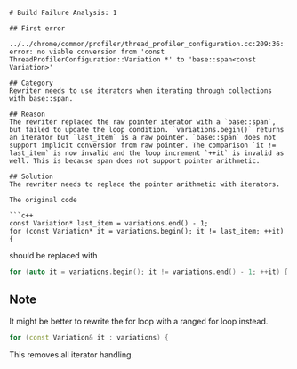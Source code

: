 ```
# Build Failure Analysis: 1

## First error

../../chrome/common/profiler/thread_profiler_configuration.cc:209:36: error: no viable conversion from 'const ThreadProfilerConfiguration::Variation *' to 'base::span<const Variation>'

## Category
Rewriter needs to use iterators when iterating through collections with base::span.

## Reason
The rewriter replaced the raw pointer iterator with a `base::span`, but failed to update the loop condition. `variations.begin()` returns an iterator but `last_item` is a raw pointer. `base::span` does not support implicit conversion from raw pointer. The comparison `it != last_item` is now invalid and the loop increment `++it` is invalid as well. This is because span does not support pointer arithmetic.

## Solution
The rewriter needs to replace the pointer arithmetic with iterators.

The original code

```c++
const Variation* last_item = variations.end() - 1;
for (const Variation* it = variations.begin(); it != last_item; ++it) {
```

should be replaced with

```c++
for (auto it = variations.begin(); it != variations.end() - 1; ++it) {
```

## Note
It might be better to rewrite the for loop with a ranged for loop instead.
```c++
for (const Variation& it : variations) {
```
This removes all iterator handling.